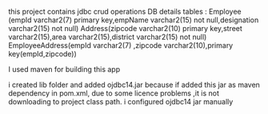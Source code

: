 this project contains jdbc crud operations 
DB details 
tables :
Employee (empId varchar2(7) primary key,empName varchar2(15) not null,designation varchar2(15) not null)
Address(zipcode varchar2(10) primary key,street varchar2(15),area varchar2(15),district varchar2(15) not null)
EmployeeAddress(empId varchar2(7) ,zipcode varchar2(10),primary key(empId,zipcode))

I used maven for building this app  

i created lib folder and added ojdbc14.jar because if added this jar as maven dependency in pom.xml, due to some licence 
problems ,it is not downloading to project class path.
i configured ojdbc14 jar manually  
